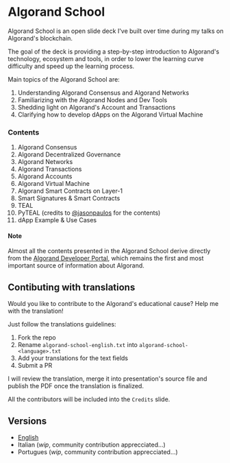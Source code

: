 # Algorand School
Algorand School is an open slide deck I've built over time during my talks on 
Algorand's blockchain.

The goal of the deck is providing a step-by-step introduction to Algorand's 
technology, ecosystem and tools, in order to lower the learning curve difficulty 
and speed up the learning process. 

Main topics of the Algorand School are:

1. Understanding Algorand Consensus and Algorand Networks
2. Familiarizing with the Algorand Nodes and Dev Tools
3. Shedding light on Algorand's Account and Transactions
4. Clarifying how to develop dApps on the Algorand Virtual Machine

### Contents
1. Algorand Consensus
2. Algorand Decentralized Governance
3. Algorand Networks
4. Algorand Transactions
5. Algorand Accounts
6. Algorand Virtual Machine
7. Algorand Smart Contracts on Layer-1
8. Smart Signatures & Smart Contracts
9. TEAL
10. PyTEAL (credits to [@jasonpaulos](https://github.com/jasonpaulos) for the contents)
11. dApp Example & Use Cases

#### Note
Almost all the contents presented in the Algorand School derive directly from 
the [Algorand Developer Portal](https://developer.algorand.org/), which 
remains the first and most important source of information about Algorand.

## Contibuting with translations
Would you like to contribute to the Algorand's educational cause? Help me with 
the translation!

Just follow the translations guidelines:
1. Fork the repo
2. Rename `algorand-school-english.txt` into `algorand-school-<language>.txt`
3. Add your translations for the text fields
4. Submit a PR

I will review the translation, merge it into presentation's source file and 
publish the PDF once the translation is finalized.

All the contributors will be included into the `Credits` slide.

## Versions
- [English](https://github.com/cusma/algorand-school/blob/main/algorand-school-english.pdf)
- Italian (_wip_, community contribution apprecciated...)
- Portugues (_wip_, community contribution apprecciated...)
